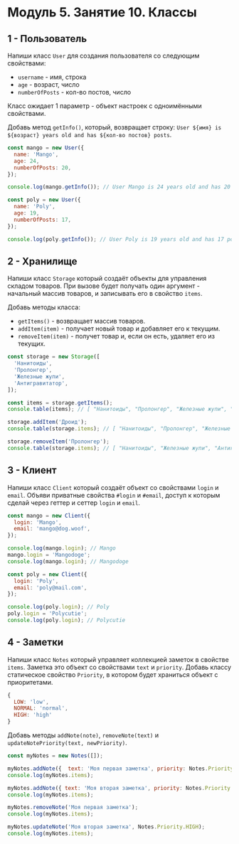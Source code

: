 # Модуль 5. Занятие 10. Классы

## 1 - Пользователь

Напиши класс `User` для создания пользователя со следующим свойствами:

- `username` - имя, строка
- `age` - возраст, число
- `numberOfPosts` - кол-во постов, число

Класс ожидает 1 параметр - объект настроек с одноимёнными свойствами.

Добавь метод `getInfo()`, который, возвращает строку:
`User ${имя} is ${возраст} years old and has ${кол-во постов} posts`.

```js
const mango = new User({
  name: 'Mango',
  age: 24,
  numberOfPosts: 20,
});

console.log(mango.getInfo()); // User Mango is 24 years old and has 20 posts

const poly = new User({
  name: 'Poly',
  age: 19,
  numberOfPosts: 17,
});

console.log(poly.getInfo()); // User Poly is 19 years old and has 17 posts
```

## 2 - Хранилище

Напиши класс `Storage` который создаёт объекты для управления складом товаров.
При вызове будет получать один аргумент - начальный массив товаров, и
записывать его в свойство `items`.

Добавь методы класса:

- `getItems()` - возвращает массив товаров.
- `addItem(item)` - получает новый товар и добавляет его к текущим.
- `removeItem(item)` - получет товар и, если он есть, удаляет его из текущих.

```js
const storage = new Storage([
  'Нанитоиды',
  'Пролонгер',
  'Железные жупи',
  'Антигравитатор',
]);

const items = storage.getItems();
console.table(items); // [ "Нанитоиды", "Пролонгер", "Железные жупи", "Антигравитатор" ]

storage.addItem('Дроид');
console.table(storage.items); // [ "Нанитоиды", "Пролонгер", "Железные жупи", "Антигравитатор", "Дроид" ]

storage.removeItem('Пролонгер');
console.table(storage.items); // [ "Нанитоиды", "Железные жупи", "Антигравитатор", "Дроид" ]
```

## 3 - Клиент

Напиши класс `Client` который создаёт объект со свойствами `login` и `email`.
Объяви приватные свойства `#login` и `#email`, доступ к которым сделай через геттер и сеттер `login` и `email`.

```js
const mango = new Client({
  login: 'Mango',
  email: 'mango@dog.woof',
});

console.log(mango.login); // Mango
mango.login = 'Mangodoge';
console.log(mango.login); // Mangodoge

const poly = new Client({
  login: 'Poly',
  email: 'poly@mail.com',
});

console.log(poly.login); // Poly
poly.login = 'Polycutie';
console.log(poly.login); // Polycutie
```

## 4 - Заметки

Напиши класс `Notes` который управляет коллекцией заметок в свойстве `items`. Заметка это объект со свойствами `text` и `priority`.
Добавь классу статическое свойство `Priority`, в котором будет храниться объект с приоритетами.

```js
{
  LOW: 'low',
  NORMAL: 'normal',
  HIGH: 'high'
}
```

Добавь методы `addNote(note)`, `removeNote(text)` и `updateNotePriority(text, newPriority)`.

```js
const myNotes = new Notes([]); 

myNotes.addNote({  text: 'Моя первая заметка', priority: Notes.Priority.LOW })
console.log(myNotes.items); 

myNotes.addNote({ text: 'Моя вторая заметка', priority: Notes.Priority.NORMAL })
console.log(myNotes.items); 

myNotes.removeNote('Моя первая заметка');
console.log(myNotes.items); 

myNotes.updateNote('Моя вторая заметка', Notes.Priority.HIGH);
console.log(myNotes.items); 
```